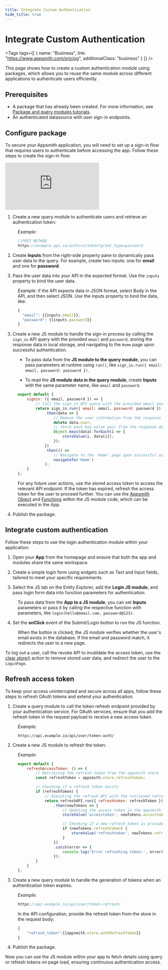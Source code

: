 ```yaml
---
title: Integrate Custom Authentication
hide_title: true
---
```


<!-- vale off -->

<div className="tag-wrapper">
 <h1>Integrate Custom Authentication</h1>

<Tags
tags={[
{ name: "Business", link: "https://www.appsmith.com/pricing", additionalClass: "business" }
]}
/>

</div>

<!-- vale on -->

This page shows how to create a custom authentication module using packages, which allows you to reuse the same module across different applications to authenticate users efficiently.



## Prerequisites

- A package that has already been created. For more information, see [Package and query modules tutorials](/packages/tutorial/query-module).
- An authenticated datasource with user sign-in endpoints.



## Configure package

To secure your Appsmith application, you will need to set up a sign-in flow that requires users to authenticate before accessing the app. Follow these steps to create the sign-in flow:


<div style={{ position: "relative", paddingBottom: "calc(50.520833333333336% + 41px)", height: "0", width: "100%" }}>
  <iframe src="https://demo.arcade.software/EbrwbFYIQoyrqb738kX8?embed" frameborder="0" loading="lazy" webkitallowfullscreen mozallowfullscreen allowfullscreen style={{ position: "absolute", top: "0", left: "0", width: "100%", height: "100%", colorScheme: "light" }} title="Appsmith | Connect Data">
  </iframe>
</div>


1. Create a new query module to authenticate users and retrieve an authentication token:


<dd>

*Example*: 

```js
//POST METHOD
https://example.api.co/auth/v1/token?grant_type=password
```

</dd>


2. Create **Inputs** from the right-side property pane to dynamically pass user data to the query. For example, create two inputs: one for **email** and one for **password**.



   <ZoomImage src="/img/login-inputs-modules.png" alt="" caption="" />



3. Pass the user data into your API in the expected format. Use the `inputs` property to bind the user data. 


<dd>

*Example*: if the API expects data in JSON format, select Body in the API, and then select JSON. Use the inputs property to bind the data, like:

```js
{
  "email": {{inputs.email}},
  "password": {{inputs.password}}
}
```


</dd>


3. Create a new JS module to handle the sign-in process by calling the `sign_in` API query with the provided `email` and `password`, storing the response data in local storage, and navigating to the `Home` page upon successful authentication.

<dd>

* To pass data from the **JS module to the query module**, you can pass parameters at runtime using `run()`, like `sign_in.run({ email: email, password: password })`.

* To read the **JS module data in the query module**, create **Inputs** with the same parameter name, like `email` and `password`.


```js
export default {
    signin: ({ email, password }) => {
        // Call the sign_in API query with the provided email and password
        return sign_in.run({ email: email, password: password })
            .then(data => {
                // Remove the user information from the response data for security reasons
                delete data.user;
                // Store each key-value pair from the response data in the local storage
                Object.keys(data).forEach(i => {
                    storeValue(i, data[i]);
                });
            })
            .then(() => 
                // Navigate to the 'Home' page upon successful authentication
                navigateTo('Home')
            );
    }
};
```

For any future user actions, use the stored access token to access the relevant API endpoint.  If the token has expired, refresh the access token for the user to proceed further. You can use the [Appsmith Object](/write-code/reference) and [Functions](/reference/appsmith-framework/widget-actions) within the JS module code, which can be executed in the App.


</dd>


4. Publish the package.



## Integrate custom authentication

Follow these steps to use the login authentication module within your application:



1. Open your **App** from the homepage and ensure that both the app and modules share the same workspace.

2. Create a simple login form using widgets such as Text and Input fields, tailored to meet your specific requirements.

3. Select the JS tab on the Entity Explorer, add the **Login JS module**, and pass login form data into function parameters for authentication. 


<dd>


To pass data from the **App to a JS module**, you can set **Inputs** parameters or pass it by calling the respective function with parameters, like `login(hello@email.com, password@123)`.


   <ZoomImage src="/img/inputs-js1.png" alt="" caption="" />

</dd>

4. Set the **onClick** event of the Submit/Login button to run the JS function.

<dd>



When the button is clicked, the JS module verifies whether the user's email exists in the database. If the email and password match, it redirects the user to a new page.





</dd>


To log out a user, call the revoke API to invalidate the access token, use the [clear store()](/reference/appsmith-framework/widget-actions/clear-store) action to remove stored user data, and redirect the user to the `LoginPage`.







## Refresh access token

To keep your access uninterrupted and secure across all apps, follow these steps to refresh OAuth tokens and extend your authentication:

1. Create a query module to call the token refresh endpoint provided by your authentication service. For OAuth services, ensure that you add the refresh token in the request payload to receive a new access token.

<dd>

*Example:* 

```api
https://api.example.io/api/user/token-auth/
```

</dd>

2. Create a new JS module to refresh the token:

<dd>

  *Example:*

```jsx
export default {
    refreshAccessToken: () => {
        // Retrieving the refresh token from the appsmith store
        const refreshToken = appsmith.store.refreshtoken;

        // Checking if a refresh token exists
        if (refreshToken) {
            // Executing the refresh API with the retrieved refresh token
            return refreshAPI.run({ refreshtoken: refreshToken })
                .then(newTokens => {
                    // Updating the access token in the appsmith store
                    storeValue('accesstoken', newTokens.accesstoken);

                    // Checking if a new refresh token is provided and updating it
                    if (newTokens.refreshtoken) {
                        storeValue('refreshtoken', newTokens.refresh_token);
                    }
                })
                .catch(error => {
                    console.log('Error refreshing token:', error);
                });
        }
    }
};
```

</dd>

3. Create a new query module to handle the generation of tokens when an authentication token expires.

<dd>

*Example:*

```js
https://api.example.io/api/user/token-refresh/
```

In the API configuration, provide the refresh token from the store in the request body:

```js
{
    "refresh_token":{{appsmith.store.authRefreshToken}}
}
```

</dd>

4. Publish the package.


Now you can use the JS module within your app to fetch details using query or refresh tokens on page load, ensuring continuous authentication access.









